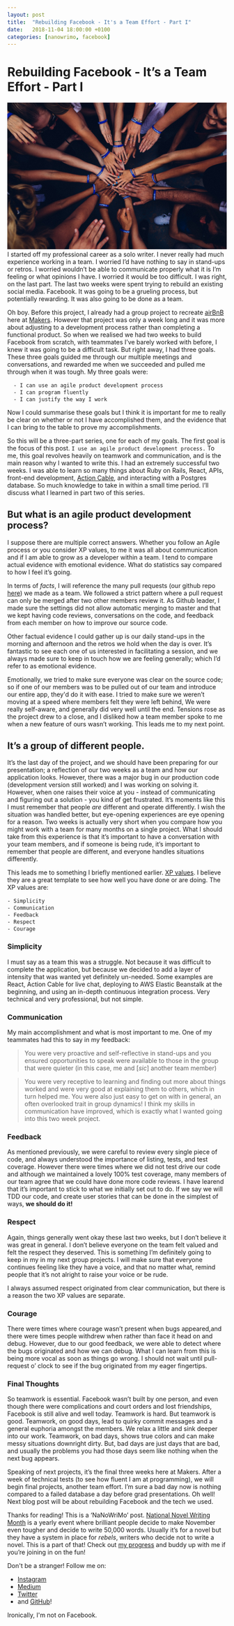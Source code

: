 ```yaml
---
layout: post
title:  "Rebuilding Facebook - It's a Team Effort - Part I"
date:   2018-11-04 18:00:00 +0100
categories: [nanowrimo, facebook]
---	
```

# Rebuilding Facebook - It’s a Team Effort - Part I

![Teamwork](../assets/teamwork.jpeg)
I started off my professional career as a solo writer. I never really had much experience working in a team. I worried I’d have nothing to say in stand-ups or retros. I worried wouldn’t be able to communicate properly what it is I’m feeling or what opinions I have. I worried it would be too difficult. I was right, on the last part. The last two weeks were spent trying to rebuild an existing social media. Facebook. It was going to be a grueling process, but potentially rewarding. It was also going to be done as a team.

Oh boy. Before this project, I already had a group project to recreate [airBnB][1] here at [Makers][2]. However that project was only a week long and it was more about adjusting to a development process rather than completing a functional product. So when we realised we had two weeks to build Facebook from scratch, with teammates I’ve barely worked with before, I knew it was going to be a difficult task. But right away, I had three goals. These three goals guided me through our multiple meetings and conversations, and rewarded me when we succeeded and pulled me through when it was tough. My three goals were:

```
  - I can use an agile product development process
  - I can program fluently
  - I can justify the way I work
```

Now I could summarise these goals but I think it is important for me to really be clear on whether or not I have accomplished them, and the evidence that I can bring to the table to prove my accomplishments.

So this will be a three-part series, one for each of my goals. The first goal is the focus of this post. `I use an agile product development process.` To me, this goal revolves heavily on teamwork and communication, and is the main reason why I wanted to write this. I had an extremely successful two weeks. I was able to learn so many things about Ruby on Rails, React, APIs, front-end development, [Action Cable][3], and interacting with a Postgres database. So much knowledge to take in within a small time period. I’ll discuss what I learned in part two of this series. 

##  But what is an agile product development process?

I suppose there are multiple correct answers. Whether you follow an Agile process or you consider XP values, to me it was all about communication and if I am able to grow as a developer within a team. I tend to compare actual evidence with emotional evidence. What do statistics say compared to how I feel it’s going. 

In terms of *facts*, I will reference the many pull requests (our github repo [here][4]) we made as a team. We followed a strict pattern where a pull request can only be merged after two other members review it. As Github leader, I made sure the settings did not allow automatic merging to master and that we kept having code reviews, conversations on the code, and feedback from each member on how to improve our source code. 

Other factual evidence I could gather up is our daily stand-ups in the morning and afternoon and the retros we hold when the day is over. It’s fantastic to see each one of us interested in facilitating a session, and we always made sure to keep in touch how we are feeling generally; which I’d refer to as emotional evidence.

Emotionally, we tried to make sure everyone was clear on the source code; so if one of our members was to be pulled out of our team and introduce our entire app, they'd do it with ease. I tried to make sure we weren’t moving at a speed where members  felt they were left behind, We were really self-aware, and generally did very well until the end. Tensions rose as the project drew to a close, and I disliked how a team member spoke to me when a new feature of ours wasn’t working. This leads me to my next point.

## It’s a group of **different** people.

It’s the last day of the project, and we should have been preparing for our presentation; a reflection of our two weeks as a team and how our application looks. However, there was a major bug in our production code (development version still worked) and I was working on solving it. However, when one raises their voice at you - instead of communicating and figuring out a solution - you kind of get frustrated. It’s moments like this I must remember that people *are* different and operate differently. I wish the situation was handled better, but eye-opening experiences are eye opening for a reason. Two weeks is actually very short when you compare how you might work with a team for many months on a single project.  What I should take from this experience is that it’s important to have a conversation with your team members, and if someone is being rude, it’s important to remember that people are different, and everyone handles situations differently. 

This leads me to something I briefly mentioned earlier. [XP values][5]. I believe they are a great template to see how well you have done or are doing. The XP values are:
```
- Simplicity
- Communication
- Feedback
- Respect
- Courage
```
### Simplicity

I must say as a team this was a struggle. Not because it was difficult to complete the application, but because we decided to add a layer of intensity that was wanted yet definitely un-needed. Some examples are React, Action Cable for live chat, deploying to AWS Elastic Beanstalk at the beginning, and using an in-depth continuous integration process. Very technical and very professional, but not simple.

### Communication
My main accomplishment and what is most important to me. One of my teammates had this to say in my feedback:
> You were very proactive and self-reflective in stand-ups and you ensured opportunities to speak were available to those in the group that were quieter (in this case, me and [*sic*] another team member)


> You were very receptive to learning and finding out more about things worked and were very good at explaining them to others, which in turn helped me. You were also just easy to get on with in general, an often overlooked trait in group dynamics!
I think my skills in communication have improved, which is exactly what I wanted going into this two week project.

### Feedback
As mentioned previously, we were careful to review every single piece of code, and always understood the importance of listing, tests, and test coverage. However there were times where we did not test drive our code and although we maintained a lovely 100% test coverage, many members of our team agree that we could have done more code reviews. I have learend that it’s important to stick to what we initially set out to do. If we say we will TDD our code, and create user stories that can be done in the simplest of ways, **we should do it!**

### Respect
Again, things generally went okay these last two weeks, but I don’t believe it was great in general. I don’t believe everyone on the team felt valued and felt the respect they deserved. This is something I’m definitely going to keep in my in my next group projects. I will make sure that everyone continues feeling like they have a voice, and that no matter what, remind people that it’s not alright to raise your voice or be rude. 

I always assumed respect originated from clear communication, but there is a reason the two XP values are separate.

### Courage
There were times where courage wasn’t present when bugs appeared,and there were times people withdrew when rather than face it head on and debug. However, due to our good feedback, we were able to detect where the bugs originated and how we can debug. What I can learn from this is being more vocal as soon as things go wrong. I should not wait until pull-request o’ clock to see if the bug originated from my eager fingertips. 


### Final Thoughts
So teamwork is essential. Facebook wasn’t built by one person, and even though there were complications and court orders and lost friendships, Facebook is still alive and well today. Teamwork is hard. But teamwork is good. Teamwork, on good days, lead to quirky commit messages and a general euphoria amongst the members. We relax a little and sink deeper into our work. Teamwork, on bad days, shows true colors and can make messy situations downright dirty. But, bad days are just days that are bad, and usually the problems you had those days seem like nothing when the next bug appears. 

Speaking of next projects, it’s the final three weeks here at Makers. After a week of technical tests (to see how fluent I am at programming), we will begin final projects, another team effort. I’m sure a bad day now is nothing compared to a failed database a day before grad presentations. Oh well! Next blog post will be about rebuilding Facebook and the tech we used. 

Thanks for reading! This is a ‘NaNoWriMo’ post. [National Novel Writing Month][6] is a yearly event where brilliant people decide to make November even tougher and decide to write 50,000 words. Usually it’s for a novel but they have a system in place for *rebels*, writers who decide not to write a novel. This is a part of that! Check out [my progress][7] and buddy up with me if you’re joining in on the fun! 

Don't be a stranger! Follow me on:
- [Instagram][8]
- [Medium][9]
- [Twitter][10]
- and [GitHub][11]!

Ironically, I'm not on Facebook.

[1]: https://github.com/Kharouk/MakersBnB
[2]: https://makers.tech
[3]: https://edgeguides.rubyonrails.org/action_cable_overview.html
[4]: https://github.com/Kharouk/acebook-cicada
[5]: http://www.extremeprogramming.org/values.html
[6]: https://nanowrimo.org/dashboard
[7]: https://nanowrimo.org/participants/alexkharouk
[8]: https://instagram.com/codealist
[9]: https://medium.com/@codelist
[10]: https://twitter.com/alexkharouk
[11]: https://github.com/kharouk
